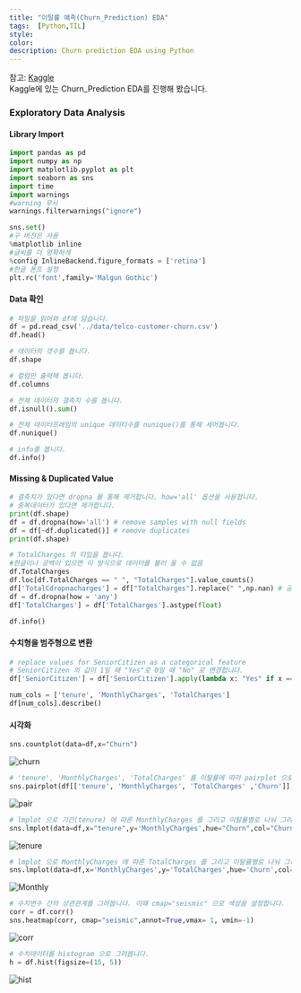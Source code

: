 ```yaml
---
title: "이탈률 예측(Churn_Prediction) EDA"
tags:  [Python,TIL]
style:
color:
description: Churn prediction EDA using Python
---
```

참고: [Kaggle](https://www.kaggle.com/blastchar/telco-customer-churn) <br/>
Kaggle에 있는 Churn_Prediction EDA를 진행해 봤습니다. <br/>
### Exploratory Data Analysis <br/>
#### Library Import
```python
import pandas as pd   
import numpy as np    
import matplotlib.pyplot as plt 
import seaborn as sns
import time
import warnings
#warning 무시
warnings.filterwarnings("ignore")

sns.set()
#구 버전은 사용
%matplotlib inline
#글씨를 더 명확하게
%config InlineBackend.figure_formats = ['retina']
#한글 폰트 설정
plt.rc('font',family='Malgun Gothic')
```

#### Data 확인
```python
# 파일을 읽어와 df에 담습니다.
df = pd.read_csv('../data/telco-customer-churn.csv')
df.head()

# 데이터의 갯수를 봅니다.
df.shape

# 컬럼만 출력해 봅니다.
df.columns

# 전체 데이터의 결측치 수를 봅니다.
df.isnull().sum()

# 전체 데이터프레임의 unique 데이터수를 nunique()를 통해 세어봅니다.
df.nunique()

# info를 봅니다.
df.info()
```

#### Missing & Duplicated Value
```python
# 결측치가 있다면 dropna 를 통해 제거합니다. how='all' 옵션을 사용합니다.
# 중복데이터가 있다면 제거합니다.
print(df.shape)
df = df.dropna(how='all') # remove samples with null fields
df = df[~df.duplicated()] # remove duplicates
print(df.shape)

# TotalCharges 의 타입을 봅니다.
#한글이나 공백이 있으면 이 방식으로 데이터를 불러 올 수 없음
df.TotalCharges
df.loc[df.TotalCharges == " ", "TotalCharges"].value_counts()
df['TotalCdropnacharges'] = df["TotalCharges"].replace(" ",np.nan) # 공백으로 되어 있는 요금을 결측치로 변경합니다. 
df = df.dropna(how = 'any')
df['TotalCharges'] = df['TotalCharges'].astype(float)

df.info()
```
#### 수치형을 범주형으로 변환
```python
# replace values for SeniorCitizen as a categorical feature
# SeniorCitizen 의 값이 1일 때 "Yes"로 0일 때 "No" 로 변경합니다.
df['SeniorCitizen'] = df['SeniorCitizen'].apply(lambda x: "Yes" if x == 1 else "No")

num_cols = ['tenure', 'MonthlyCharges', 'TotalCharges']
df[num_cols].describe()
```
#### 시각화
```python
sns.countplot(data=df,x="Churn")
```
![churn](https://user-images.githubusercontent.com/57039464/79299476-1d450e00-7f1f-11ea-801c-f8d60d1e4d2b.png)

```python
# 'tenure', 'MonthlyCharges', 'TotalCharges' 를 이탈률에 따라 pairplot 으로 그립니다
sns.pairplot(df[['tenure', 'MonthlyCharges', 'TotalCharges' ,'Churn']],hue='Churn')
```
![pair](https://user-images.githubusercontent.com/57039464/79230482-a0268400-7e9f-11ea-8cca-f1cdc11a7230.png)

```python
# lmplot 으로 기간(tenure) 에 따른 MonthlyCharges 를 그리고 이탈률별로 나눠 그려봅니다.
sns.lmplot(data=df,x="tenure",y='MonthlyCharges',hue="Churn",col="Churn")
```
![tenure](https://user-images.githubusercontent.com/57039464/79299545-4b2a5280-7f1f-11ea-90a3-7a283d5667d0.png)

```python
# lmplot 으로 MonthlyCharges 에 따른 TotalCharges 를 그리고 이탈률별로 나눠 그려봅니다.
sns.lmplot(data=df,x='MonthlyCharges',y='TotalCharges',hue='Churn',col="Churn",palette="seismic")
```
![Monthly](https://user-images.githubusercontent.com/57039464/79299569-5c735f00-7f1f-11ea-9c06-9b21758b8c9d.png)

```python
# 수치변수 간의 상관관계를 그려봅니다. 이때 cmap="seismic" 으로 색상을 설정합니다.
corr = df.corr()
sns.heatmap(corr, cmap="seismic",annot=True,vmax= 1, vmin=-1)
```
![corr](https://user-images.githubusercontent.com/57039464/79299585-6b5a1180-7f1f-11ea-94e6-61c3b67e17ec.png)

```python
# 수치데이터를 histogram 으로 그려봅니다.
h = df.hist(figsize=(15, 5))
```
![hist](https://user-images.githubusercontent.com/57039464/79299601-76ad3d00-7f1f-11ea-84b5-2526da8f0d3e.png)
